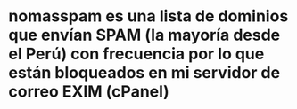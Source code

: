 # nomasspam es una lista de dominios que envían SPAM (la mayoría desde el Perú) con frecuencia por lo que están bloqueados en mi servidor de correo EXIM (cPanel)
